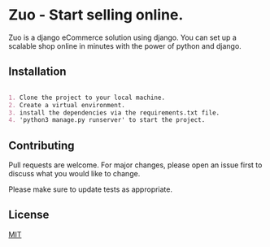 # Zuo - Start selling online.

Zuo is a django eCommerce solution using django. You can set up a scalable shop online in minutes with the power of python and django. 

## Installation

```markdown

1. Clone the project to your local machine.
2. Create a virtual environment.
3. install the dependencies via the requirements.txt file.
4. 'python3 manage.py runserver' to start the project.

```

## Contributing
Pull requests are welcome. For major changes, please open an issue first to discuss what you would like to change.

Please make sure to update tests as appropriate.

## License
[MIT](https://choosealicense.com/licenses/mit/)